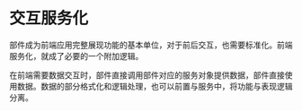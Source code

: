 # 交互服务化

部件成为前端应用完整展现功能的基本单位，对于前后交互，也需要标准化。前端服务化，就成了必要的一个附加逻辑。

在前端需要数据交互时，部件直接调用部件对应的服务对象提供数据，部件直接使用数据。数据的部分格式化和逻辑处理，也可以前置与服务中，将功能与表现逻辑分离。